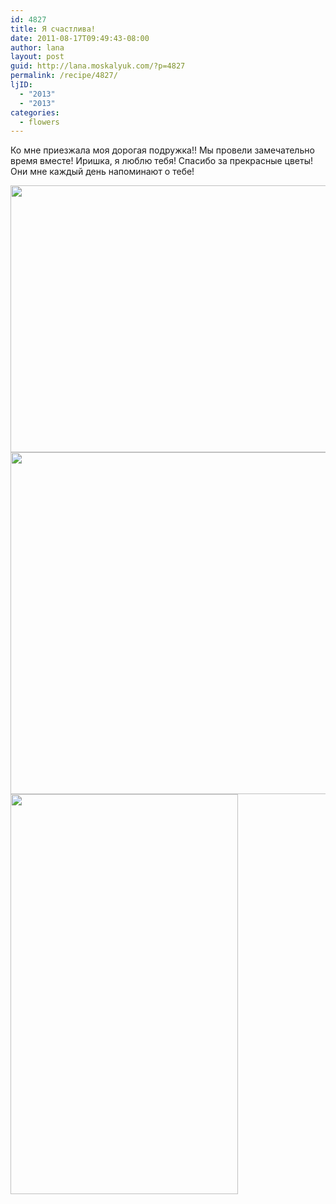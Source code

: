 ```yaml
---
id: 4827
title: Я счастлива!
date: 2011-08-17T09:49:43-08:00
author: lana
layout: post
guid: http://lana.moskalyuk.com/?p=4827
permalink: /recipe/4827/
ljID:
  - "2013"
  - "2013"
categories:
  - flowers
---
```

Ко мне приезжала моя дорогая подружка!! Мы провели замечательно время вместе! Иришка, я люблю тебя! Спасибо за прекрасные цветы! Они мне каждый день напоминают о тебе!

<img loading="lazy" class="alignnone" title="flowers" src="http://farm7.static.flickr.com/6082/6049769539_7d91541e32_z.jpg" alt="" width="640" height="427" /> 

<img loading="lazy" class="alignnone" title="flowers" src="http://farm7.static.flickr.com/6201/6050529392_35edfa0f3d_z.jpg" alt="" width="640" height="547" /> 

<img loading="lazy" class="alignnone" title="flowers" src="http://farm7.static.flickr.com/6208/6050526174_3a6468a03d_z.jpg" alt="" width="364" height="640" />